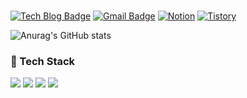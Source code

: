 
<h3 align="center"> </h3>

  
  [![Tech Blog Badge](http://img.shields.io/badge/-Tech%20blog-black?style=flat-square&logo=github&link=https://github.com/kkj0419)](https://github.com/kkj0419)
  [![Gmail Badge](https://img.shields.io/badge/Gmail-d14836?style=flat-square&logo=Gmail&logoColor=white&link=mailto:kkhi0419@gmail.com)](mailto:kkhi0419@gmail.com)
  [![Notion](https://img.shields.io/badge/Notion-%23000000.svg?style=flat-square&logo=notion&logoColor=white)](https://kkhi0419.notion.site/MyPage-b75b6a01e89943e6b420660f46703f5c)
  [![Tistory](https://img.shields.io/badge/tistory-black?style=flat-square&logo=tistory&logoColor=white)](https://kikikiwiii10.tistory.com/)
  
<p align="center">
  
![Anurag's GitHub stats](https://github-readme-stats.vercel.app/api?username=kkj0419&show_icons=true&theme=radical&count_private=true)
  
</p>

<h3>📝 Tech Stack</h3>
<p>
  <img src="https://img.shields.io/badge/Java-007396?style=flat-square&logo=Java&logoColor=white"/></a> 
  <img src="https://img.shields.io/badge/Spring-6DB33F?style=flat-square&logo=Spring&logoColor=white"/></a> 
  <img src="https://img.shields.io/badge/SpringBoot-6DB33F?style=flat-square&logo=SpringBoot&logoColor=white"/></a> 
  <img src="https://img.shields.io/badge/Mysql-4479A1?style=flat-square&logo=MySql&logoColor=white"/></a>
  
</p>
  

<!--
**kkj0419/kkj0419** is a ✨ _special_ ✨ repository because its `README.md` (this file) appears on your GitHub profile.

Here are some ideas to get you started:

- 🔭 I’m currently working on ...
- 🌱 I’m currently learning ...
- 👯 I’m looking to collaborate on ...
- 🤔 I’m looking for help with ...
- 💬 Ask me about ...
- 📫 How to reach me: ...
- 😄 Pronouns: ...
- ⚡ Fun fact: ...
-->
